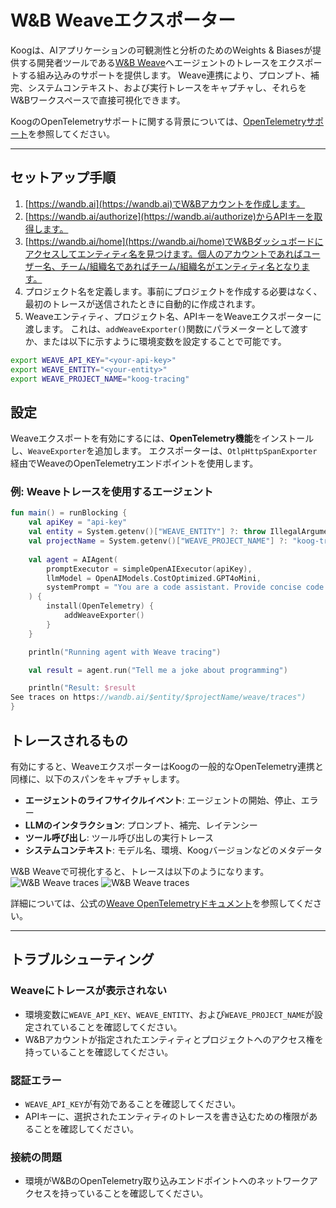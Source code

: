 # W&B Weaveエクスポーター

Koogは、AIアプリケーションの可観測性と分析のためのWeights & Biasesが提供する開発者ツールである[W&B Weave](https://wandb.ai/site/weave/)へエージェントのトレースをエクスポートする組み込みのサポートを提供します。
Weave連携により、プロンプト、補完、システムコンテキスト、および実行トレースをキャプチャし、それらをW&Bワークスペースで直接可視化できます。

KoogのOpenTelemetryサポートに関する背景については、[OpenTelemetryサポート](https://docs.koog.ai/opentelemetry-support/)を参照してください。

---

## セットアップ手順

1.  [https://wandb.ai](https://wandb.ai)でW&Bアカウントを作成します。
2.  [https://wandb.ai/authorize](https://wandb.ai/authorize)からAPIキーを取得します。
3.  [https://wandb.ai/home](https://wandb.ai/home)でW&Bダッシュボードにアクセスしてエンティティ名を見つけます。個人のアカウントであればユーザー名、チーム/組織名であればチーム/組織名がエンティティ名となります。
4.  プロジェクト名を定義します。事前にプロジェクトを作成する必要はなく、最初のトレースが送信されたときに自動的に作成されます。
5.  Weaveエンティティ、プロジェクト名、APIキーをWeaveエクスポーターに渡します。
    これは、`addWeaveExporter()`関数にパラメーターとして渡すか、または以下に示すように環境変数を設定することで可能です。

```bash
export WEAVE_API_KEY="<your-api-key>"
export WEAVE_ENTITY="<your-entity>"
export WEAVE_PROJECT_NAME="koog-tracing"
```

## 設定

Weaveエクスポートを有効にするには、**OpenTelemetry機能**をインストールし、`WeaveExporter`を追加します。
エクスポーターは、`OtlpHttpSpanExporter`経由でWeaveのOpenTelemetryエンドポイントを使用します。

### 例: Weaveトレースを使用するエージェント

<!--- INCLUDE
import ai.koog.agents.core.agent.AIAgent
import ai.koog.agents.features.opentelemetry.feature.OpenTelemetry
import ai.koog.agents.features.opentelemetry.integration.weave.addWeaveExporter
import ai.koog.prompt.executor.clients.openai.OpenAIModels
import ai.koog.prompt.executor.llms.all.simpleOpenAIExecutor
import kotlinx.coroutines.runBlocking
-->
```kotlin
fun main() = runBlocking {
    val apiKey = "api-key"
    val entity = System.getenv()["WEAVE_ENTITY"] ?: throw IllegalArgumentException("WEAVE_ENTITY is not set")
    val projectName = System.getenv()["WEAVE_PROJECT_NAME"] ?: "koog-tracing"
    
    val agent = AIAgent(
        promptExecutor = simpleOpenAIExecutor(apiKey),
        llmModel = OpenAIModels.CostOptimized.GPT4oMini,
        systemPrompt = "You are a code assistant. Provide concise code examples."
    ) {
        install(OpenTelemetry) {
            addWeaveExporter()
        }
    }

    println("Running agent with Weave tracing")

    val result = agent.run("Tell me a joke about programming")

    println("Result: $result
See traces on https://wandb.ai/$entity/$projectName/weave/traces")
}
```
<!--- KNIT example-weave-exporter-01.kt -->

## トレースされるもの

有効にすると、WeaveエクスポーターはKoogの一般的なOpenTelemetry連携と同様に、以下のスパンをキャプチャします。

-   **エージェントのライフサイクルイベント**: エージェントの開始、停止、エラー
-   **LLMのインタラクション**: プロンプト、補完、レイテンシー
-   **ツール呼び出し**: ツール呼び出しの実行トレース
-   **システムコンテキスト**: モデル名、環境、Koogバージョンなどのメタデータ

W&B Weaveで可視化すると、トレースは以下のようになります。
![W&B Weave traces](img/opentelemetry-weave-exporter-light.png#only-light)
![W&B Weave traces](img/opentelemetry-weave-exporter-dark.png#only-dark)

詳細については、公式の[Weave OpenTelemetryドキュメント](https://weave-docs.wandb.ai/guides/tracking/otel/)を参照してください。

---

## トラブルシューティング

### Weaveにトレースが表示されない
-   環境変数に`WEAVE_API_KEY`、`WEAVE_ENTITY`、および`WEAVE_PROJECT_NAME`が設定されていることを確認してください。
-   W&Bアカウントが指定されたエンティティとプロジェクトへのアクセス権を持っていることを確認してください。

### 認証エラー
-   `WEAVE_API_KEY`が有効であることを確認してください。
-   APIキーに、選択されたエンティティのトレースを書き込むための権限があることを確認してください。

### 接続の問題
-   環境がW&BのOpenTelemetry取り込みエンドポイントへのネットワークアクセスを持っていることを確認してください。